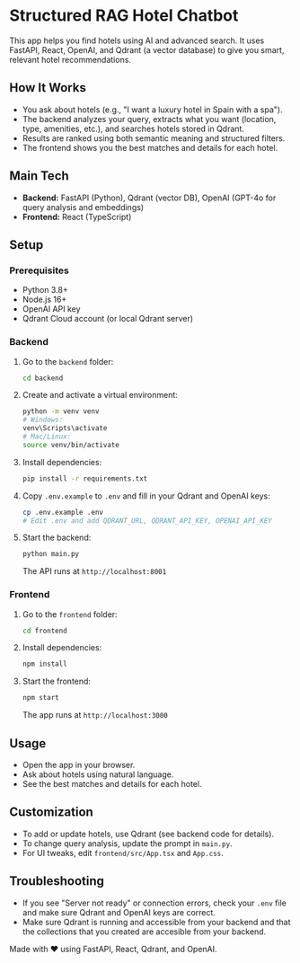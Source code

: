 # Structured RAG Hotel Chatbot

This app helps you find hotels using AI and advanced search. It uses FastAPI, React, OpenAI, and Qdrant (a vector database) to give you smart, relevant hotel recommendations.

## How It Works
- You ask about hotels (e.g., "I want a luxury hotel in Spain with a spa").
- The backend analyzes your query, extracts what you want (location, type, amenities, etc.), and searches hotels stored in Qdrant.
- Results are ranked using both semantic meaning and structured filters.
- The frontend shows you the best matches and details for each hotel.

## Main Tech
- **Backend:** FastAPI (Python), Qdrant (vector DB), OpenAI (GPT-4o for query analysis and embeddings)
- **Frontend:** React (TypeScript)

## Setup

### Prerequisites
- Python 3.8+
- Node.js 16+
- OpenAI API key
- Qdrant Cloud account (or local Qdrant server)

### Backend
1. Go to the `backend` folder:
   ```bash
   cd backend
   ```
2. Create and activate a virtual environment:
   ```bash
   python -m venv venv
   # Windows:
   venv\Scripts\activate
   # Mac/Linux:
   source venv/bin/activate
   ```
3. Install dependencies:
   ```bash
   pip install -r requirements.txt
   ```
4. Copy `.env.example` to `.env` and fill in your Qdrant and OpenAI keys:
   ```bash
   cp .env.example .env
   # Edit .env and add QDRANT_URL, QDRANT_API_KEY, OPENAI_API_KEY
   ```
5. Start the backend:
   ```bash
   python main.py
   ```
   The API runs at `http://localhost:8001`

### Frontend
1. Go to the `frontend` folder:
   ```bash
   cd frontend
   ```
2. Install dependencies:
   ```bash
   npm install
   ```
3. Start the frontend:
   ```bash
   npm start
   ```
   The app runs at `http://localhost:3000`

## Usage
- Open the app in your browser.
- Ask about hotels using natural language.
- See the best matches and details for each hotel.

## Customization
- To add or update hotels, use Qdrant (see backend code for details).
- To change query analysis, update the prompt in `main.py`.
- For UI tweaks, edit `frontend/src/App.tsx` and `App.css`.

## Troubleshooting
- If you see "Server not ready" or connection errors, check your `.env` file and make sure Qdrant and OpenAI keys are correct.
- Make sure Qdrant is running and accessible from your backend and that the collections that you created are accesible from your backend.


Made with ❤️ using FastAPI, React, Qdrant, and OpenAI.
